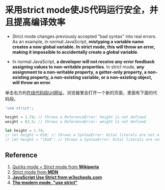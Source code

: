 # 采用strict mode使JS代码运行安全，并且提高编译效率

- Strict mode changes previously accepted "bad syntax" into real errors. As an example, in normal JavaScript, **mistyping a variable name creates a new global variable.** **In strict mode, this will throw an error, making it impossible to accidentally create a global variable**. 

- In normal JavaScript, **a developer will not receive any error feedback assigning values to non-writable properties**. In strict mode, **any assignment to a non-writable property, a getter-only property, a non-existing property, a non-existing variable, or a non-existing object, will throw an error**.

单击右方的[在线代码段Url网址](http://pythontutor.com/visualize.html#code='use%20strict'%3B%0A%0Aheight%20%3D%201.74%3B%20//%20throws%20a%20ReferenceError%3A%20height%20is%20not%20defined%0Aweight%20%3D%2063.5%3B%20//%20throws%20a%20ReferenceError%3A%20weight%20is%20not%20defined%0A%0Alet%20height%20%3D%201.74%3B%20%0A//%20let%20height%20%3D%20010%3B%20//%20throws%20a%20SyntaxError%3A%20Octal%20literals%20are%20not%20allowed%0A//%20let%20height%20%3D%20%22%5C010%22%3B%20//%20throws%20a%20SyntaxError%3A%20Octal%20literals%20are%20not%20allowed&cumulative=false&heapPrimitives=nevernest&mode=edit&origin=opt-frontend.js&py=js&rawInputLstJSON=%5B%5D&textReferences=false)，浏览器里会打开一个新的页面，里面有下面的代码段。

```javascript
'use strict';

height = 1.74; // throws a ReferenceError: height is not defined
weight = 63.5; // throws a ReferenceError: weight is not defined

let height = 1.74; 
// let height = 010; // throws a SyntaxError: Octal literals are not allowed
// let height = "\010"; // throws a SyntaxError: Octal literals are not allowed
```

## Reference

1. [Quirks mode = Strict mode from **Wikiperia**](https://en.wikipedia.org/wiki/Quirks_mode)
2. [Strict mode from **MDN**](https://developer.mozilla.org/en-US/docs/Web/JavaScript/Reference/Strict_mode)
3. [**JavaScript Use Strict from w3schools.com**](https://www.w3schools.com/js/js_strict.asp)
4. [**The modern mode, "use strict"**](https://javascript.info/strict-mode)




